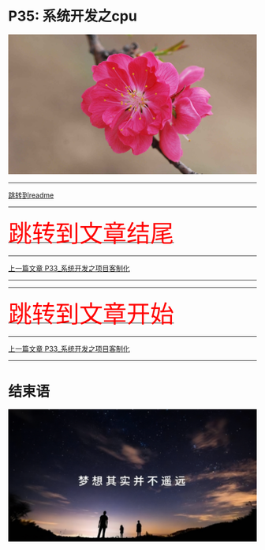 # P35: 系统开发之cpu

<img src="../flower/flower_p25.png">

---

[跳转到readme](https://github.com/hfreeman2008/android_core_framework/blob/main/README-CN.md)


---

[<font face='黑体' color=#ff0000 size=40 >跳转到文章结尾</font>](#结束语)

---

[上一篇文章 P33_系统开发之项目客制化](https://github.com/hfreeman2008/android_core_framework/blob/main/P33_%E7%B3%BB%E7%BB%9F%E5%BC%80%E5%8F%91%E4%B9%8B%E9%A1%B9%E7%9B%AE%E5%AE%A2%E5%88%B6%E5%8C%96/%E7%B3%BB%E7%BB%9F%E5%BC%80%E5%8F%91%E4%B9%8B%E9%A1%B9%E7%9B%AE%E5%AE%A2%E5%88%B6%E5%8C%96.md)






---






---

[<font face='黑体' color=#ff0000 size=40 >跳转到文章开始</font>](#p35-系统开发之cpu)

---


[上一篇文章 P33_系统开发之项目客制化](https://github.com/hfreeman2008/android_core_framework/blob/main/P33_%E7%B3%BB%E7%BB%9F%E5%BC%80%E5%8F%91%E4%B9%8B%E9%A1%B9%E7%9B%AE%E5%AE%A2%E5%88%B6%E5%8C%96/%E7%B3%BB%E7%BB%9F%E5%BC%80%E5%8F%91%E4%B9%8B%E9%A1%B9%E7%9B%AE%E5%AE%A2%E5%88%B6%E5%8C%96.md)



---

# 结束语

<img src="../Images/end_001.png">